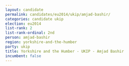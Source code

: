 ```yaml
---
layout: candidate
permalink: candidates/eu2014/ukip/amjad-bashir/
categories: candidate ukip
election: eu2014
list-rank: 2
list-rank-ordinal: 2nd
person: amjad-bashir
region: yorkshire-and-the-humber
party: ukip
title: Yorkshire and the Humber - UKIP - Amjad Bashir
incumbent: false
---
```

